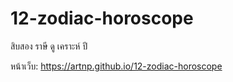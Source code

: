# 12-zodiac-horoscope
สิบสอง ราษี ดู เคราะห์ ปี

หน้าเว็บ: https://artnp.github.io/12-zodiac-horoscope
